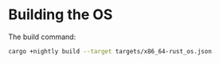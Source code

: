 # Building the OS
The build command:
```bash
cargo +nightly build --target targets/x86_64-rust_os.json

```